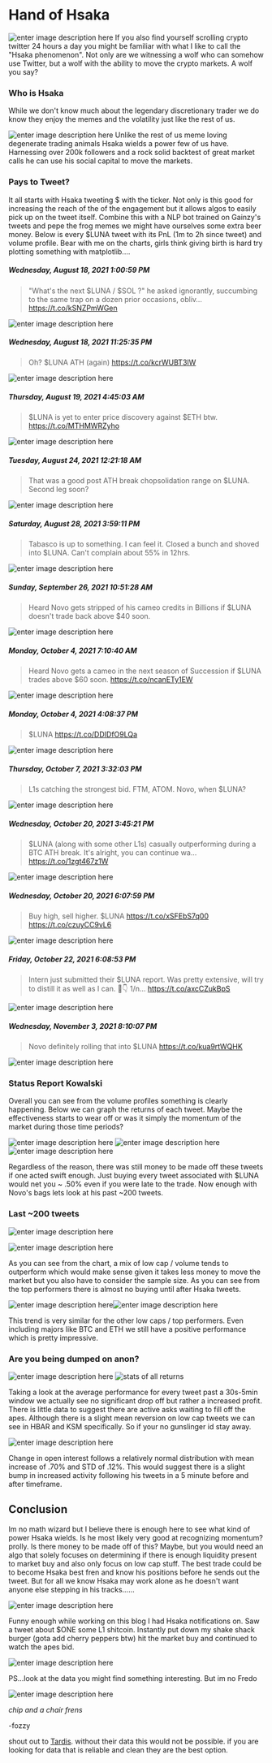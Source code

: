 ﻿

# Hand of Hsaka 
![enter image description here](https://raw.githubusercontent.com/fozzydiablo/fozzydiablo.github.io/main/images/hsaka/IMG_2065.JPG)
If you also find yourself scrolling crypto twitter 24 hours a day you might be familiar with what I like to call the "Hsaka phenomenon". Not only are we witnessing a wolf who can somehow use Twitter, but a wolf with the ability to move the crypto markets. A wolf you say?
### Who is Hsaka

While we don't know much about the legendary discretionary trader we do know they enjoy the memes and the volatility just like the rest of us.

![enter image description here](https://raw.githubusercontent.com/fozzydiablo/fozzydiablo.github.io/main/images/hsaka/hsakatweet1.png)
Unlike the rest of us meme loving degenerate trading animals Hsaka wields a power few of us have. Harnessing over 200k followers and a rock solid backtest of great market calls he can use his social capital to move the markets. 

### Pays to Tweet?
It all starts with Hsaka tweeting $ with the ticker. Not only is this good for increasing the reach of the of the engagement but it allows algos to easily pick up on the tweet itself. Combine this with a NLP bot trained on Gainzy's tweets and pepe the frog memes we might have ourselves some extra beer money. Below is every $LUNA tweet with its PnL (1m to 2h since tweet) and volume profile. Bear with me on the charts, girls think giving birth is hard try plotting something with matplotlib....

##### Wednesday, August 18, 2021 1:00:59 PM
>"What's the next $LUNA / $SOL ?" he asked ignorantly, succumbing to the same trap on a dozen prior occasions, obliv… https://t.co/kSNZPmWGen

![enter image description here](https://github.com/fozzydiablo/fozzydiablo.github.io/blob/main/images/hsaka/LUNA/LUNA-1427978836277305361.png?raw=true)
##### Wednesday, August 18, 2021 11:25:35 PM
>Oh?
$LUNA ATH (again) https://t.co/kcrWUBT3IW


![enter image description here](https://github.com/fozzydiablo/fozzydiablo.github.io/blob/main/images/hsaka/LUNA/LUNA-1428136019677696005.png?raw=true)
##### Thursday, August 19, 2021 4:45:03 AM
>$LUNA is yet to enter price discovery against $ETH btw. https://t.co/MTHMWRZyho

![enter image description here](https://github.com/fozzydiablo/fozzydiablo.github.io/blob/main/images/hsaka/LUNA/LUNA-1428216415924801538.png?raw=true)
##### Tuesday, August 24, 2021 12:21:18 AM
>That was a good post ATH break chopsolidation range on $LUNA.
Second leg soon?


![enter image description here](https://github.com/fozzydiablo/fozzydiablo.github.io/blob/main/images/hsaka/LUNA/LUNA-1429961983713898497.png?raw=true)
##### Saturday, August 28, 2021 3:59:11 PM
>Tabasco is up to something. I can feel it.
Closed a bunch and shoved into $LUNA.
Can't complain about 55% in 12hrs.

![enter image description here](https://github.com/fozzydiablo/fozzydiablo.github.io/blob/main/images/hsaka/LUNA/LUNA-1431647559831855114.png?raw=true)
##### Sunday, September 26, 2021 10:51:28 AM
>Heard Novo gets stripped of his cameo credits in Billions if $LUNA doesn't trade back above $40 soon.

![enter image description here](https://github.com/fozzydiablo/fozzydiablo.github.io/blob/main/images/hsaka/LUNA/LUNA-1442079367513792523.png?raw=true)
##### Monday, October 4, 2021 7:10:40 AM
>Heard Novo gets a cameo in the next season of Succession if $LUNA trades above $60 soon. https://t.co/ncanETy1EW


![enter image description here](https://github.com/fozzydiablo/fozzydiablo.github.io/blob/main/images/hsaka/LUNA/LUNA-1444922904144007168.png?raw=true)
##### Monday, October 4, 2021 4:08:37 PM
>$LUNA https://t.co/DDIDfO9LQa

![enter image description here](https://github.com/fozzydiablo/fozzydiablo.github.io/blob/main/images/hsaka/LUNA/LUNA-1445058283207757825.png?raw=true)

##### Thursday, October 7, 2021 3:32:03 PM
>L1s catching the strongest bid. FTM, ATOM.
Novo, when $LUNA?

![enter image description here](https://github.com/fozzydiablo/fozzydiablo.github.io/blob/main/images/hsaka/LUNA/LUNA-1446136244719652867.png?raw=true)
##### Wednesday, October 20, 2021 3:45:21 PM
>$LUNA (along with some other L1s) casually outperforming during a BTC ATH break.
It's alright, you can continue wa… https://t.co/1zgt467z1W

![enter image description here](https://github.com/fozzydiablo/fozzydiablo.github.io/blob/main/images/hsaka/LUNA/LUNA-1450850636652630024.png?raw=true)
##### Wednesday, October 20, 2021 6:07:59 PM
>Buy high, sell higher.
$LUNA https://t.co/xSFEbS7q00 https://t.co/czuyCC9vL6

![enter image description here](https://github.com/fozzydiablo/fozzydiablo.github.io/blob/main/images/hsaka/LUNA/LUNA-1450886531262992386.png?raw=true)
##### Friday, October 22, 2021 6:08:53 PM
>Intern just submitted their $LUNA report.
Was pretty extensive, will try to distill it as well as I can.
🧵👇
1/n… https://t.co/axcCZukBpS

![enter image description here](https://github.com/fozzydiablo/fozzydiablo.github.io/blob/main/images/hsaka/LUNA/LUNA-1451611530277974018.png?raw=true)
##### Wednesday, November 3, 2021 8:10:07 PM
>Novo definitely rolling that into $LUNA https://t.co/kua9rtWQHK

![enter image description here](https://github.com/fozzydiablo/fozzydiablo.github.io/blob/main/images/hsaka/LUNA/LUNA-1455990694439383042.png?raw=true)
### Status Report Kowalski
Overall you can see from the volume profiles something is clearly happening. Below we can graph the returns of each tweet. Maybe the effectiveness starts to wear off or was it simply the momentum of the market during those time periods? 

![enter image description here](https://github.com/fozzydiablo/fozzydiablo.github.io/blob/main/images/hsaka/lunareturnsbydate.png?raw=true)
![enter image description here](https://github.com/fozzydiablo/fozzydiablo.github.io/blob/main/images/hsaka/lunaavgrealnew.png?raw=true)
![enter image description here](https://github.com/fozzydiablo/fozzydiablo.github.io/blob/main/images/hsaka/lunaavg.png?raw=true)

Regardless of the reason, there was still money to be made off these tweets if one acted swift enough. Just buying every tweet associated with $LUNA would net you ~ .50% even if you were late to the trade. Now enough with Novo's bags lets look at his past ~200 tweets.
### Last ~200 tweets
![enter image description here](https://github.com/fozzydiablo/fozzydiablo.github.io/blob/main/images/hsaka/meanreturncharts.png?raw=true)

![enter image description here](https://github.com/fozzydiablo/fozzydiablo.github.io/blob/main/images/hsaka/allreturnsmean.png?raw=true)

As you can see from the chart, a mix of low cap / volume tends to outperform which would make sense given it takes less money to move the market but you also have to consider the sample size. As you can see from the top performers there is almost no buying until after Hsaka tweets.

![enter image description here](https://github.com/fozzydiablo/fozzydiablo.github.io/blob/main/images/hsaka/HBAR-1438497673238040584.png?raw=true)![enter image description here](https://github.com/fozzydiablo/fozzydiablo.github.io/blob/main/images/hsaka/KSM-1449099675047399424.png?raw=true)

This trend is very similar for the other low caps / top performers. Even including majors like BTC and ETH we still have a positive performance which is pretty impressive.

### Are you being dumped on anon?
![enter image description here](https://github.com/fozzydiablo/fozzydiablo.github.io/blob/main/images/hsaka/IMG_2465.jpeg?raw=true)
![stats of all returns](https://github.com/fozzydiablo/fozzydiablo.github.io/blob/main/images/hsaka/allreturnsavg.png?raw=true)

Taking a look at the average performance for every tweet past a 30s-5min window we actually see no significant drop off but rather a increased profit. There is little data to suggest there are active asks waiting to fill off the apes. Although there is a slight mean reversion on low cap tweets we can see in HBAR and KSM specifically. So if your no gunslinger id stay away. 

![enter image description here](https://github.com/fozzydiablo/fozzydiablo.github.io/blob/main/images/hsaka/percentchangeOIhistogram.png?raw=true)

Change in open interest follows a relatively normal distribution with mean increase of .70% and STD of .12%. This would suggest there is a slight bump in increased activity following his tweets in a 5 minute before and after timeframe.

## Conclusion
Im no math wizard but I believe there is enough here to see what kind of power Hsaka wields. Is he most likely very good at recognizing momentum? prolly. Is there money to be made off of this? Maybe, but you would need an algo that solely focuses on determining if there is enough liquidity present to market buy and also only focus on low cap stuff. The best trade could be to become Hsaka best fren and know his positions before he sends out the tweet. But for all we know Hsaka may work alone as he doesn't want anyone else stepping in his tracks......

![enter image description here](https://media2.giphy.com/media/D9EJck3fQy1os/giphy.gif?cid=ecf05e47ubwciipmu8526dwekxykqccxud2wcrhj3lghu1jc&rid=giphy.gif&ct=g)

Funny enough while working on this blog I had Hsaka notifications on. Saw a tweet about $ONE some L1 shitcoin. Instantly put down my shake shack burger (gota add cherry peppers btw) hit the market buy and continued to watch the apes bid.

![enter image description here](https://y.yarn.co/3b0a5b20-d032-4f06-ac9b-a6586d83f431_text.gif)

PS...look at the data you might find something interesting. But im no Fredo

![enter image description here](https://media1.giphy.com/media/8aYLkCDqldRbq/giphy.gif?cid=ecf05e47lk9z5avjw7i1it9rmxq357n1qco3cudup06fkju8&rid=giphy.gif&ct=g)

*chip and a chair frens*

-fozzy

shout out to [Tardis](https://tardis.dev/). without their data this would not be possible. if you are looking for data that is reliable and clean they are the best option.
